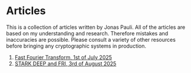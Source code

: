 # Articles

This is a collection of articles written by Jonas Pauli. All of the articles are based on my understanding and research. Therefore mistakes and inaccuracies are possible. Please consult a variety of other resources before bringing any cryptographic systems in production.

1. [Fast Fourier Transform, 1st of July 2025](01-fft.md)
2. [STARK DEEP and FRI, 3rd of August 2025](02-starks.md)